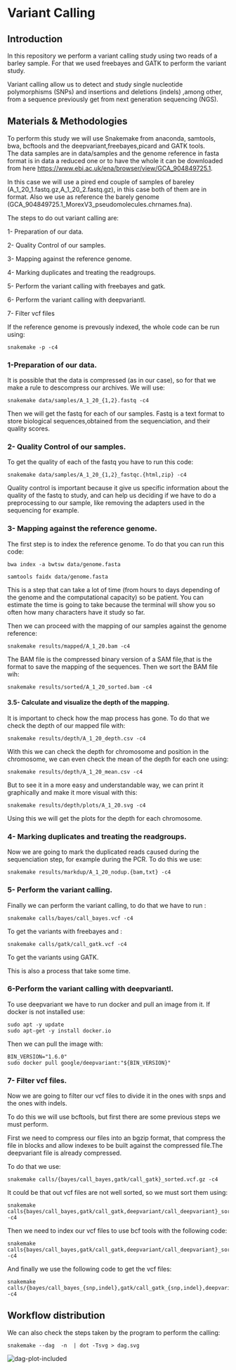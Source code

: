 # Variant Calling 

## Introduction


In this repository we perform a variant calling study using two reads of a barley sample. For that we used freebayes and GATK to perform the variant study. 


Variant calling allow us to detect and study single nucleotide polymorphisms (SNPs) and insertions and deletions (indels) ,among other, from a sequence previously get from next generation sequencing (NGS). 


## Materials & Methodologies


To perform this study we will use Snakemake from anaconda, samtools, bwa, bcftools and the deepvariant,freebayes,picard and GATK tools.  
The data samples are in data/samples and the genome reference in fasta format is in data a reduced one or to have the whole it can be downloaded from here https://www.ebi.ac.uk/ena/browser/view/GCA_904849725.1.

In this case we will use a pired end couple of samples of bareley (A_1_20_1.fastq.gz,A_1_20_2.fastq.gz), in this case both of them are in format. Also we use as reference the barely genome (GCA_904849725.1_MorexV3_pseudomolecules.chrnames.fna).


The steps to do out variant calling are:

  1- Preparation of our data.

  2- Quality Control of our samples.

  3- Mapping against the reference genome.

  4- Marking duplicates and treating the readgroups.

  5- Perform the variant calling with freebayes and gatk.

  6- Perform the variant calling with deepvariantl.

  7- Filter vcf files

If the reference genome is prevously indexed, the whole code can be run using:
```
snakemake -p -c4
```

  ### 1-Preparation of our data.

 
It is possible that the data is compressed (as in our case), so for that we make a rule to descompress our archives. We will use:
  ```
  snakemake data/samples/A_1_20_{1,2}.fastq -c4
  ```
Then we will get the fastq for each of our samples. Fastq is a text format to store biological sequences,obtained from the sequenciation, and their quality scores. 


### 2- Quality Control of our samples.


To get the quality of each of the fastq you have to run this code:
```
snakemake data/samples/A_1_20_{1,2}_fastqc.{html,zip} -c4
```
Quality control is important because it give us specific information about the quality of the fastq to study, and can help us deciding if we have to do a preprocessing to our sample, like removing the adapters used in the sequencing for example.


### 3- Mapping against the reference genome.

The first step is to index the reference genome. To do that you can run this code: 
```
bwa index -a bwtsw data/genome.fasta
```
```
samtools faidx data/genome.fasta
```
This is a step that can take a lot of time (from hours to days depending of the genome and the computational capacity) so be patient. You can estimate the time is going to take because the terminal will show you so often how many characters have it study so far.

Then we can proceed with the mapping of our samples against the genome reference:
```
snakemake results/mapped/A_1_20.bam -c4
```
The BAM file is the compressed binary version of a SAM file,that is the format to save the mapping of the sequences.
Then we sort the BAM file wih:
```
snakemake results/sorted/A_1_20_sorted.bam -c4
```

#### 3.5- Calculate and visualize the depth of the mapping.

It is important to check how the map process has gone. To do that we check the depth of our mapped file with: 
```
snakemake results/depth/A_1_20_depth.csv -c4
```
With this we can check the depth for chromosome and position in the chromosome, we can even check the mean of the depth for each one using: 
```
snakemake results/depth/A_1_20_mean.csv -c4
```
But to see it in a more easy and understandable way, we can print it graphically and make it more visual with this:

```
snakemake results/depth/plots/A_1_20.svg -c4

```

Using this we will get the plots for the depth for each chromosome. 

### 4- Marking duplicates and treating the readgroups.

Now we are going to mark the duplicated reads caused during the sequenciation step, for example during the PCR. To do this we use:

```
snakemake results/markdup/A_1_20_nodup.{bam,txt} -c4
```

### 5- Perform the variant calling. 
Finally we can perform the variant calling, to do that we have to run :
```
snakemake calls/bayes/call_bayes.vcf -c4
```
To get the variants with freebayes and :
```
snakemake calls/gatk/call_gatk.vcf -c4
```
To get the variants using GATK.

This is also a process that take some time.

### 6-Perform the variant calling with deepvariantl.

To use deepvariant we have to run docker and pull an image from it. If docker is not installed use:
```
sudo apt -y update
sudo apt-get -y install docker.io
```
Then we can pull the image with:

```
BIN_VERSION="1.6.0"
sudo docker pull google/deepvariant:"${BIN_VERSION}"
```

### 7- Filter vcf files.
Now we are going to filter our vcf files to divide it in the ones with snps and the ones with indels. 

To do this we will use bcftools, but first there are some previous steps we must perform.

First we need to compress our files into an bgzip format, that compress the file in blocks and allow indexes to be built against the compressed file.The deepvariant file is already compressed.

To do that we use:
```
snakemake calls/{bayes/call_bayes,gatk/call_gatk}_sorted.vcf.gz -c4

```

It could be that out vcf files are not well sorted, so we must sort them using:

```
snakemake calls{bayes/call_bayes,gatk/call_gatk,deepvariant/call_deepvariant}_sorted.vcf.gz -c4

```

Then we need to index our vcf files to use bcf tools with the following code:

```
snakemake calls{bayes/call_bayes,gatk/call_gatk,deepvariant/call_deepvariant}_sorted.vcf.gz.csi -c4

```

And finally we use the following code to get the vcf files:
```
snakemake calls/{bayes/call_bayes_{snp,indel},gatk/call_gatk_{snp,indel},deepvariant/call_deepvariant_{snp,indel}.vcf -c4
```

## Workflow distribution
We can also check the steps taken by the program to perform the calling: 
```
snakemake --dag  -n  | dot -Tsvg > dag.svg

```

![dag-plot-included](https://github.com/iniverman/barley-variant-calling/blob/main/dag.svg)







